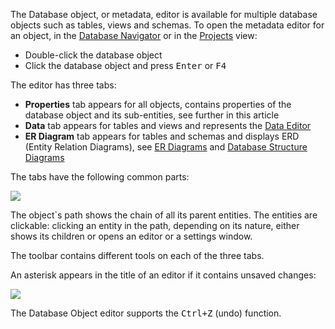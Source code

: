 The Database object, or metadata, editor is available for multiple database objects such as tables, views and schemas. To open the metadata editor for an object, in the [Database Navigator](https://github.com/dbeaver/dbeaver/wiki/Database-Navigator) or in the [Projects](https://github.com/dbeaver/dbeaver/wiki/Projects) view:
* Double-click the database object
* Click the database object and press <kbd>Enter</kbd> or <kbd>F4</kbd>

The editor has three tabs:
* **Properties** tab appears for all objects, contains properties of the database object and its sub-entities, see further in this article 
* **Data** tab appears for tables and views and represents the [Data Editor](https://github.com/dbeaver/dbeaver/wiki/Data-Editor)
* **ER Diagram** tab appears for tables and schemas and displays ERD (Entity Relation Diagrams), see [ER Diagrams](https://github.com/dbeaver/dbeaver/wiki/ER-Diagrams) and [Database Structure Diagrams](https://github.com/dbeaver/dbeaver/wiki/Database-Structure-Diagrams)

The tabs have the following common parts:

![](images/ug/Metadata-editor.png)

The object`s path shows the chain of all its parent entities. The entities are clickable: clicking an entity in the path, depending on its nature, either shows its children or opens an editor or a settings window.

The toolbar contains different tools on each of the three tabs.

An asterisk appears in the title of an editor if it contains unsaved changes:

![](images/ug/Unsaved_changes.png)

The Database Object editor supports the <kbd>Ctrl+Z</kbd> (undo) function.
